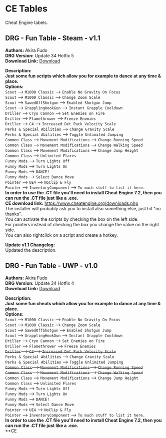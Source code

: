 # CE Tables
Cheat Engine tabels.

<!-- mod list -->

## DRG - Fun Table - Steam - v1.1
**Authors:** Akira Fudo  
**DRG Version:** Update 34 Hotfix 5  
**Download Link:** [Download](https://github.com/ArcticEcho/DRG-Mods/raw/4386116ed39bdb57ebcca3a905837f043e32bd14/CE%20Table/DRG%20-%20Fun%20Table%20-%20Steam%20-%20V1.1.zip)  

**Description:**  
__Just some fun scripts which allow you for example to dance at any time & place.__  
**Options:**  
`Scout` --> `M1000 Classic` --> `Enable No Gravity On Focus`  
`Scout` --> `M1000 Classic` --> `Change Zoom Scale`  
`Scout` --> `SawedOffShotgun` --> `Enabled Shotgun Jump`  
`Scout` --> `GrapplingHookGun` --> `Instant Grapple Cooldown`  
`Driller` --> `Cryo Cannon` --> `Set Enemies on Fire`  
`Driller` --> `Flamethrower` --> `Freeze Enemies`  
`Driller` --> `C4` --> `Increased Det Pack Velocity Scale`  
`Perks & Special Abilities` --> `Change Gravity Scale`  
`Perks & Special Abilities` --> `Toggle Unlimited Jumping`  
`Common Class` --> `Movement Modifications` --> `Change Running Speed`  
`Common Class` --> `Movement Modifications` --> `Change Walking Speed`  
`Common Class` --> `Movement Modifications` --> `Change Jump Height`  
`Common Class` --> `Unlimited Flares`  
`Funny Mods` --> `Turn Lights Off`  
`Funny Mods` --> `Turn Lights On`  
`Funny Mods` --> `DANCE!`  
`Funny Mods` --> `Select Dance Move`  
`Pointer` --> `UE4` --> `NoClip & Fly`  
`Pointer` --> `InventoryComponent` --> `To much stuff to list it here.`  
**In order to use the .CT file you'll need to install Cheat Engine 7.2, then you can run the .CT file just like a .exe.**  
**CE download link:** https://www.cheatengine.org/downloads.php  
The installer will probably ask you to install also something else, just hit "no thanks".  
You can activate the scripts by checking the box on the left side.  
For pointers instead of checking the box you change the value on the right side.  
You can also rightclick on a script and create a hotkey.

**Update v1.1 Changelog:**  
Updated the description.

## DRG - Fun Table - UWP - v1.0
**Authors:** Akira Fudo  
**DRG Version:** Update 34 Hotfix 4  
**Download Link:** [Download](https://github.com/ArcticEcho/DRG-Mods/raw/80eb324c77c40295abb7815027b4e20f488c4a0e/CE%20Table/DRG%20-%20Fun%20Table%20-%20UWP%20-%20V1.0.zip)  

**Description:**  
__Just some fun cheats which allow you for example to dance at any time & place.__  
**Options:**  
`Scout` --> `M1000 Classic` --> `Enable No Gravity On Focus`  
`Scout` --> `M1000 Classic` --> `Change Zoom Scale`  
`Scout` --> `SawedOffShotgun` --> `Enabled Shotgun Jump`  
`Scout` --> `GrapplingHookGun` --> `Instant Grapple Cooldown`  
`Driller` --> `Cryo Cannon` --> `Set Enemies on Fire`  
`Driller` --> `Flamethrower` --> `Freeze Enemies`  
~~`Driller` --> `C4` --> `Increased Det Pack Velocity Scale`~~  
`Perks & Special Abilities` --> `Change Gravity Scale`  
`Perks & Special Abilities` --> `Toggle Unlimited Jumping`  
~~`Common Class` --> `Movement Modifications` --> `Change Running Speed`~~  
~~`Common Class` --> `Movement Modifications` --> `Change Walking Speed`~~  
`Common Class` --> `Movement Modifications` --> `Change Jump Height`  
`Common Class` --> `Unlimited Flares`  
`Funny Mods` --> `Turn Lights Off`  
`Funny Mods` --> `Turn Lights On`  
`Funny Mods` --> `DANCE!`  
`Funny Mods` --> `Select Dance Move`  
`Pointer` --> `UE4` --> `NoClip & Fly`  
`Pointer` --> `InventoryComponent` --> `To much stuff to list it here.`  
**In order to use the .CT file you'll need to install Cheat Engine 7.2, then you can run the .CT file just like a .exe.**  
**CE